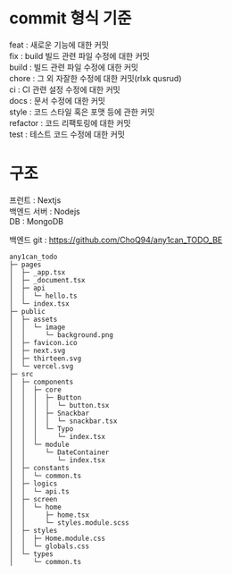 # commit 형식 기준

feat : 새로운 기능에 대한 커밋<br/>
fix : build 빌드 관련 파일 수정에 대한 커밋<br/>
build : 빌드 관련 파일 수정에 대한 커밋<br/>
chore : 그 외 자잘한 수정에 대한 커밋(rlxk qusrud)<br/>
ci : CI 관련 설정 수정에 대한 커밋<br/>
docs : 문서 수정에 대한 커밋<br/>
style : 코드 스타일 혹은 포맷 등에 관한 커밋<br/>
refactor : 코드 리팩토링에 대한 커밋<br/>
test : 테스트 코드 수정에 대한 커밋<br/>

# 구조

프런트 : Nextjs<br/>
백엔드 서버 : Nodejs<br/>
DB : MongoDB<br/>

백엔드 git : https://github.com/ChoQ94/any1can_TODO_BE

```
any1can_todo
├─ pages
│  ├─ _app.tsx
│  ├─ _document.tsx
│  ├─ api
│  │  └─ hello.ts
│  └─ index.tsx
├─ public
│  ├─ assets
│  │  └─ image
│  │     └─ background.png
│  ├─ favicon.ico
│  ├─ next.svg
│  ├─ thirteen.svg
│  └─ vercel.svg
├─ src
│  ├─ components
│  │  ├─ core
│  │  │  ├─ Button
│  │  │  │  └─ button.tsx
│  │  │  ├─ Snackbar
│  │  │  │  └─ snackbar.tsx
│  │  │  └─ Typo
│  │  │     └─ index.tsx
│  │  └─ module
│  │     └─ DateContainer
│  │        └─ index.tsx
│  ├─ constants
│  │  └─ common.ts
│  ├─ logics
│  │  └─ api.ts
│  ├─ screen
│  │  └─ home
│  │     ├─ home.tsx
│  │     └─ styles.module.scss
│  ├─ styles
│  │  ├─ Home.module.css
│  │  └─ globals.css
│  └─ types
│     └─ common.ts

```
